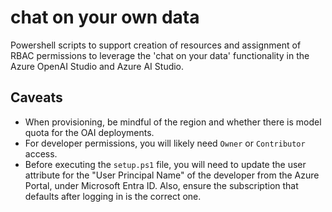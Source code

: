 # chat on your own data
Powershell scripts to support creation of resources and assignment of RBAC
permissions to leverage the 'chat on your data' functionality in the Azure
OpenAI Studio and Azure AI Studio.

## Caveats
- When provisioning, be mindful of the region and whether there is model quota for the OAI deployments.
- For developer permissions, you will likely need `Owner` or `Contributor` access.
- Before executing the `setup.ps1` file, you will need to update the user
  attribute for the "User Principal Name" of the developer from the Azure Portal, under Microsoft Entra ID. Also, ensure the
  subscription that defaults after logging in is the correct one.

